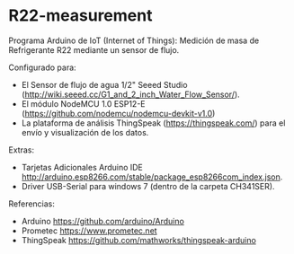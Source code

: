 # R22-measurement
Programa Arduino de IoT (Internet of Things): Medición de masa de Refrigerante R22 mediante un sensor de flujo. 

Configurado para:
- El Sensor de flujo de agua 1/2" Seeed Studio (http://wiki.seeed.cc/G1_and_2_inch_Water_Flow_Sensor/).
- El módulo NodeMCU 1.0 ESP12-E (https://github.com/nodemcu/nodemcu-devkit-v1.0)
- La plataforma de análisis ThingSpeak (https://thingspeak.com/) para el envío y visualización de los datos.

Extras:
- Tarjetas Adicionales Arduino IDE http://arduino.esp8266.com/stable/package_esp8266com_index.json.
- Driver USB-Serial para windows 7 (dentro de la carpeta CH341SER).

Referencias:
- Arduino https://github.com/arduino/Arduino
- Prometec https://www.prometec.net
- ThingSpeak https://github.com/mathworks/thingspeak-arduino

